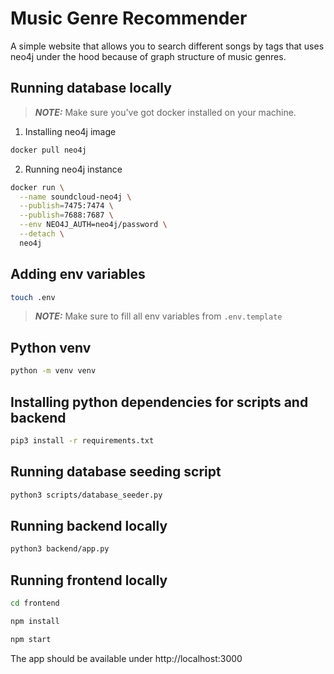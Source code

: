 # Music Genre Recommender

A simple website that allows you to search different songs by tags that uses neo4j under the hood because of graph structure of music genres.

## Running database locally

> **_NOTE:_**  Make sure you've got docker installed on your machine.

1. Installing neo4j image 

```bash
docker pull neo4j
```

2. Running neo4j instance

```bash
docker run \
  --name soundcloud-neo4j \
  --publish=7475:7474 \
  --publish=7688:7687 \
  --env NEO4J_AUTH=neo4j/password \
  --detach \
  neo4j
```

## Adding env variables
```bash
touch .env
```
> **_NOTE:_**  Make sure to fill all env variables from `.env.template`

## Python venv

```bash
python -m venv venv
```

## Installing python dependencies for scripts and backend

```bash
pip3 install -r requirements.txt
```

## Running database seeding script

```bash
python3 scripts/database_seeder.py
```

## Running backend locally

```bash
python3 backend/app.py
```

## Running frontend locally

```bash
cd frontend
```

```bash
npm install
```

```bash
npm start
```

The app should be available under http://localhost:3000



